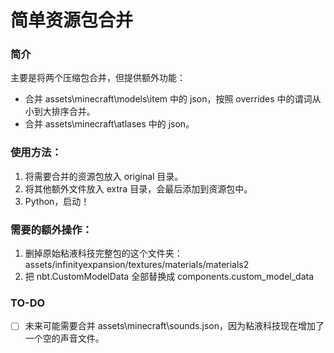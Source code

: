 # 简单资源包合并

### 简介

主要是将两个压缩包合并，但提供额外功能：

- 合并 assets\minecraft\models\item 中的 json，按照 overrides 中的谓词从小到大排序合并。
- 合并 assets\minecraft\atlases 中的 json。

### 使用方法：

1. 将需要合并的资源包放入 original 目录。
2. 将其他额外文件放入 extra 目录，会最后添加到资源包中。
3. Python，启动！

### 需要的额外操作：

1. 删掉原始粘液科技完整包的这个文件夹：assets/infinityexpansion/textures/materials/materials2
2. 把 nbt.CustomModelData 全部替换成 components.custom_model_data

### TO-DO

- [ ] 未来可能需要合并 assets\minecraft\sounds.json，因为粘液科技现在增加了一个空的声音文件。
